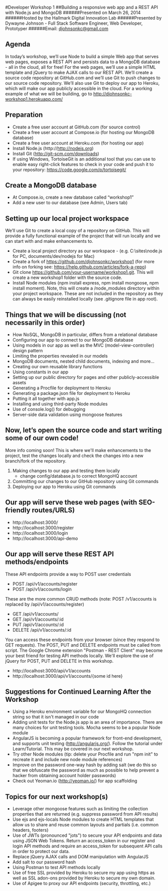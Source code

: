 #Developer Workshop 1
##Building a responsive web app and a REST API with Node.js and MongoDB
######Presented on March 26, 2014
######Hosted by the Hallmark Digital Innovation Lab 
######Presented by Dywayne Johnson - Full Stack Software Engineer, Web Developer, Prototyper
######Email: djohnsonkc@gmail.com

Agenda
--------------

In today’s workshop, we’ll use Node to build a simple Web app that serves web pages, exposes a REST API and persists data to a MongoDB database - all in the cloud, all for free! For the web pages, we’ll use a simple HTML template and jQuery to make AJAX calls to our REST API. We’ll create a source code repository at GitHub.com and we’ll use Git to push changes to our source code repository. We’ll also use Git to deploy our app to Heroku, which will make our app publicly accessible in the cloud. For a working example of what we will be building, go to http://djohnsonkc-workshop1.herokuapp.com/

Preparation
--------------

- Create a free user account at GitHub.com (for source control) 
- Create a free user account at Compose.io (for hosting our MongoDB database) 
- Create a free user account at Heroku.com (for hosting our app)
- Install Node.js (http://http://nodejs.org)
- Install Git (http://git-scm.com/downloads)
- If using Windows, TortoiseGit is an additional tool that you can use to enable easy right-click features to check in your code and push it to your repository: https://code.google.com/p/tortoisegit/


Create a MongoDB database
--------------

- At Compose.io, create a new database called “workshop1”
- Add a new user to our database (see Admin, Users tab)

Setting up our local project workspace
--------------

We’ll use Git to create a local copy of a repository on GitHub. This will provide a fully functional example of the project that will run locally and we can start with and make enhancements to.

- Create a local project directory as our workspace - (e.g. C:\sites\node.js for PC, documents/dev/nodejs for Mac)
- Create a fork of https://github.com/djohnsonkc/workshop1 (for more info on forking see: https://help.github.com/articles/fork-a-repo)
- Git clone https://github.com/your-username/workshop1.git. This will create a new workshop1 folder with the source code.
- Install Node modules (npm install express, npm install mongoose, npm install moment). Note, this will create a /node_modules directory within your project workspace. These are not included in the repository as they can always be easily reinstalled locally (see .gitignore file in app root).

Things that we will be discussing (not necessarily in this order)
--------------

- How NoSQL, MongoDB in particular, differs from a relational database
- Configuring our app to connect to our MongoDB database
- Using models in our app as well as the MVC (model-view-controller) design pattern
- Limiting the properties revealed in our models
- MongoDB documents, nested child documents, indexing and more...
- Creating our own reusable library functions
- Using constants in our app
- Setting up our public directory for pages and other publicly-accessible assets
- Generating a Procfile for deployment to Heroku
- Generating a package.json file for deployment to Heroku 
- Putting it all together with app.js
- Installing and using third-party Node modules
- Use of console.log() for debugging
- Server-side data validation using mongoose features



Now, let’s open the source code and start writing some of our own code!
--------------

More info coming soon! This is where we'll make enhancements to the project, test the changes locally and check the changes into a new branch/fork of the repository. 

1. Making changes to our app and testing them locally 
	- change config/database.js to correct MongoHQ account
2. Committing our changes to our GitHub repository using Git commands
3. Deploying our app to Heroku using Git commands


Our app will serve these web pages (with SEO-friendly routes/URLS)
--------------

- http://localhost:3000/  
- http://localhost:3000/register
- http://localhost:3000/login
- http://localhost:3000/api-demo

Our app will serve these REST API methods/endpoints
--------------

These API endpoints provide a way to POST user credentials 
- POST /api/v1/accounts/register
- POST /api/v1/accounts/login

These are the more common CRUD methods (note: POST /v1/accounts is replaced by /api/v1/accounts/register)
- GET /api/v1/accounts/ 
- GET /api/v1/accounts/:id 
- PUT /api/v1/accounts/:id
- DELETE /api/v1/accounts/:id



You can access these endpoints from your browser (since they respond to GET requests). The POST, PUT and DELETE endpoints must be called from script. The Google Chrome extension "Postman - REST Client" may become your best friend for testing API methods locally. We'll explore the use of jQuery for POST, PUT and DELETE in this workshop.

- http://localhost:3000/api/v1/accounts
- http://localhost:3000/api/v1/accounts/{some id here}



Suggestions for Continued Learning After the Workshop
--------------

- Using a Heroku environment variable for our MongoHQ connection string so that it isn't managed in our code
- Adding unit tests for the Node.js app is an area of importance. There are many choices for unit testing tools. Mocha seems to be a popular Node module
- AngularJS is becoming a popular framework for front-end development, and supports unit testing (http://angularjs.org/). Follow the tutorial under Learn/Tutorial. This may be covered in our next workshop.
- Try other Node modules (tip: delete your Procfile and run "npm init" to recreate it and include new node module references)
- Improve on the password one-way hash by adding salt (we do this so that we obfuscate the password as much as possible to help prevent a hacker from obtaining account holder passwords)
- Check out Yeoman.io (http://yeoman.io/) for app scaffolding


Topics for our next workshop(s)
--------------

- Leverage other mongoose features such as limiting the collection properties that are returned (e.g. suppress password from API results)
- Use ejs and ejs-locals Node modules to create HTML templates that allow us to share and reuse common layouts and partials (i.e. common headers, footers)
- Use of JWTs (pronounced "jots") to secure your API endpoints and data using JSON Web Tokens. Return an access_token in our register and login API methods and require an access_token for subsequent API calls in order to protect our data.
- Replace jQuery AJAX calls and DOM manipulation with AngularJS
- Add salt to our password hash
- Using Postman to test API methods locally
- Use of free SSL provided by Heroku to secure my app using https as well as SSL adon-ons provided by Heroku to secure my own domain.
- Use of Apigee to proxy our API endpoints (security, throttling, etc.)









